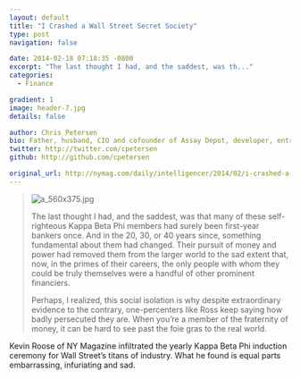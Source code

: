 ```yaml
---
layout: default
title: "I Crashed a Wall Street Secret Society"
type: post
navigation: false

date: 2014-02-18 07:18:35 -0800
excerpt: "The last thought I had, and the saddest, was th..."
categories:
  - Finance

gradient: 1
image: header-7.jpg
details: false

author: Chris Petersen
bio: Father, husband, CIO and cofounder of Assay Depot, developer, entrepreneur and technologist.
twitter: http://twitter.com/cpetersen
github: http://github.com/cpetersen

original_url: http://nymag.com/daily/intelligencer/2014/02/i-crashed-a-wall-street-secret-society.html
---
```





 >   ![a_560x375.jpg](/attachments/3a1def8a2c6ede63eaac4d6f359ab8df/image.png)  
 > 
 >  The last thought I had, and the saddest, was that many of these self-righteous Kappa Beta Phi members had surely been first-year bankers once. And in the 20, 30, or 40 years since, something fundamental about them had changed. Their pursuit of money and power had removed them from the larger world to the sad extent that, now, in the primes of their careers, the only people with whom they could be truly themselves were a handful of other prominent financiers. 
 > 
 >  Perhaps, I realized, this social isolation is why despite extraordinary evidence to the contrary, one-percenters like Ross keep saying how badly persecuted they are. When you’re a member of the fraternity of money, it can be hard to see past the foie gras to the real world. 

 Kevin Roose of NY Magazine infiltrated the yearly Kappa Beta Phi induction ceremony for Wall Street’s titans of industry. What he found is equal parts embarrassing, infuriating and sad. 
